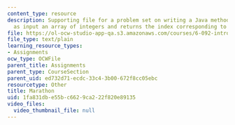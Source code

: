 ```yaml
---
content_type: resource
description: Supporting file for a problem set on writing a Java method that takes
  as input an array of integers and returns the index corresponding to the lowest.
file: https://ol-ocw-studio-app-qa.s3.amazonaws.com/courses/6-092-introduction-to-programming-in-java-january-iap-2010/1fa831dbe55bc6629ca222f820e89135_Marathon.java
file_type: text/plain
learning_resource_types:
- Assignments
ocw_type: OCWFile
parent_title: Assignments
parent_type: CourseSection
parent_uid: ed732d71-ecdc-33c4-3b00-672f8cc05ebc
resourcetype: Other
title: Marathon
uid: 1fa831db-e55b-c662-9ca2-22f820e89135
video_files:
  video_thumbnail_file: null
---
```

